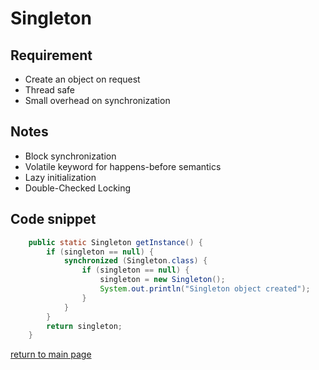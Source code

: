 # Singleton

## Requirement 

* Create an object on request 
* Thread safe
* Small overhead on synchronization 


## Notes 

* Block synchronization
* Volatile keyword for happens-before semantics 
* Lazy initialization
* Double-Checked Locking

## Code snippet 

```java
    public static Singleton getInstance() {
        if (singleton == null) {
            synchronized (Singleton.class) {
                if (singleton == null) {
                    singleton = new Singleton();
                    System.out.println("Singleton object created");
                }
            }
        }
        return singleton;
    }
``` 

[return to main page](../../../../../../README.md)
